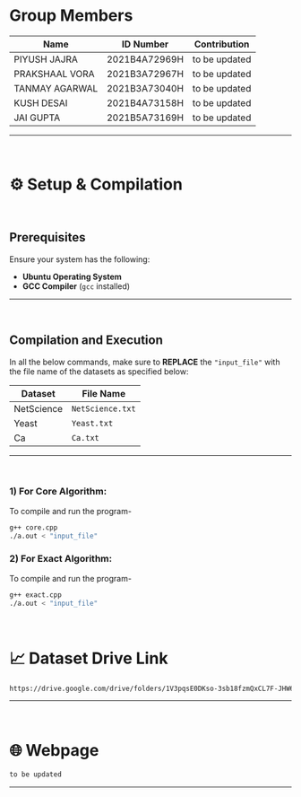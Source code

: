 # Group Members

| Name         | ID Number                | Contribution |
|-----------------|-----------------------|-------------|
| PIYUSH JAJRA       | 2021B4A72969H      | to be updated |
| PRAKSHAAL VORA     | 2021B3A72967H      | to be updated |
| TANMAY AGARWAL     | 2021B3A73040H      | to be updated |
| KUSH DESAI         | 2021B4A73158H      | to be updated |
| JAI GUPTA         | 2021B5A73169H       | to be updated |

---
<br>

# ⚙️ Setup & Compilation

<br>

## Prerequisites
Ensure your system has the following:

- **Ubuntu Operating System**
- **GCC Compiler** (`gcc` installed)

---

<br>

## Compilation and Execution

In all the below commands, make sure to **REPLACE** the `"input_file"` with the file name of the datasets as specified below:

| Dataset         | File Name                 |
|-----------------|---------------------------|
| NetScience       | `NetScience.txt` |
| Yeast     | `Yeast.txt` |
| Ca      | `Ca.txt`  |

---

<br>

### 1) For Core Algorithm:

To compile and run the program-
```bash
g++ core.cpp
./a.out < "input_file"
```


### 2) For Exact Algorithm:

To compile and run the program-
```bash
g++ exact.cpp
./a.out < "input_file"
```

<br>


# 📈 Dataset Drive Link

```bash
https://drive.google.com/drive/folders/1V3pqsE0DKso-3sb18fzmQxCL7F-JHW6f
```

---

<br>


# 🌐 Webpage

```bash
to be updated
```

---
